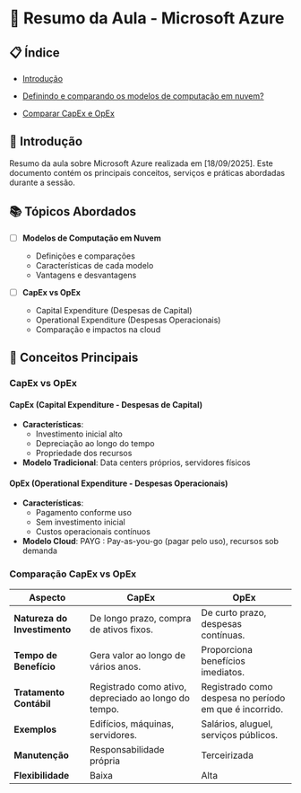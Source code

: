 # 📘 Resumo da Aula - Microsoft Azure

## 📋 Índice
- [Introdução](#introdução)
- [Definindo e comparando os modelos de computação em nuvem?](#Definindo-e-comparando-os-modelos-de-computação-em-nuvem)

- [Comparar CapEx e OpEx](#Comparar-CapEx-e-OpEx)

## 🚀 Introdução
Resumo da aula sobre Microsoft Azure realizada em [18/09/2025]. Este documento contém os principais conceitos, serviços e práticas abordadas durante a sessão.

## 📚 Tópicos Abordados
- [ ] **Modelos de Computação em Nuvem**
  - Definições e comparações
  - Características de cada modelo
  - Vantagens e desvantagens

- [ ] **CapEx vs OpEx**
  - Capital Expenditure (Despesas de Capital)
  - Operational Expenditure (Despesas Operacionais)
  - Comparação e impactos na cloud

## 🔑 Conceitos Principais

### CapEx vs OpEx

#### CapEx (Capital Expenditure - Despesas de Capital)
- **Características**:
  - Investimento inicial alto
  - Depreciação ao longo do tempo
  - Propriedade dos recursos
- **Modelo Tradicional**: Data centers próprios, servidores físicos

#### OpEx (Operational Expenditure - Despesas Operacionais)
- **Características**:
  - Pagamento conforme uso
  - Sem investimento inicial
  - Custos operacionais contínuos
- **Modelo Cloud**: PAYG : Pay-as-you-go (pagar pelo uso), recursos sob demanda

### Comparação CapEx vs OpEx
| Aspecto | CapEx | OpEx |
|---------|-------|------|
| **Natureza do Investimento** | De longo prazo, compra de ativos fixos. | De curto prazo, despesas contínuas.|
| **Tempo de Benefício** | Gera valor ao longo de vários anos. | Proporciona benefícios imediatos. |
| **Tratamento Contábil** | Registrado como ativo, depreciado ao longo do tempo. | Registrado como despesa no período em que é incorrido. |
| **Exemplos** | Edifícios, máquinas, servidores. | Salários, aluguel, serviços públicos.|
| **Manutenção** | Responsabilidade própria | Terceirizada |
| **Flexibilidade** | Baixa | Alta |
